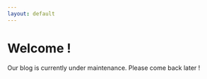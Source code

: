 ```yaml
---
layout: default
---
```


# Welcome !

Our blog is currently under maintenance. Please come back later !

